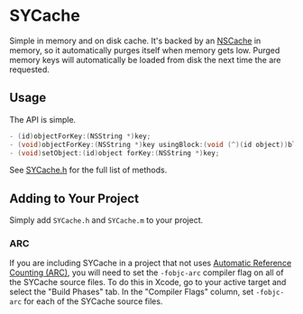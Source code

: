 # SYCache

Simple in memory and on disk cache. It's backed by an [NSCache](https://developer.apple.com/library/mac/#documentation/Cocoa/Reference/NSCache_Class/Reference/Reference.html) in memory, so it automatically purges itself when memory gets low. Purged memory keys will automatically be loaded from disk the next time the are requested.

## Usage

The API is simple.

``` objective-c
- (id)objectForKey:(NSString *)key;
- (void)objectForKey:(NSString *)key usingBlock:(void (^)(id object))block;
- (void)setObject:(id)object forKey:(NSString *)key;
```

See [SYCache.h](https://github.com/Synthetic/SYCache/blob/master/SYCache.h) for the full list of methods.

## Adding to Your Project

Simply add `SYCache.h` and `SYCache.m` to your project.

### ARC

If you are including SYCache in a project that not uses [Automatic Reference Counting (ARC)](http://clang.llvm.org/docs/AutomaticReferenceCounting.html), you will need to set the `-fobjc-arc` compiler flag on all of the SYCache source files. To do this in Xcode, go to your active target and select the "Build Phases" tab. In the "Compiler Flags" column, set `-fobjc-arc` for each of the SYCache source files.
